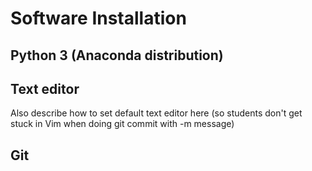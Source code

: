 # Software Installation


## Python 3 (Anaconda distribution)

## Text editor

Also describe how to set default text editor here (so students don't get stuck in Vim when doing git commit with -m message)

## Git


